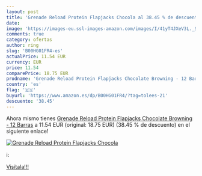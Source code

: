 ```yaml
---
layout: post
title: 'Grenade Reload Protein Flapjacks Chocola al 38.45 % de descuento'
date: 
image: 'https://images-eu.ssl-images-amazon.com/images/I/41yT4JXeV3L._SL200_.jpg'
comments: true
category: ofertas
author: ring
slug: 'B00HG01FR4-es'
actualPrice: 11.54 EUR
currency: EUR
price: 11.54
comparePrice: 18.75 EUR
prodname: 'Grenade Reload Protein Flapjacks Chocolate Browning - 12 Barras'
country: 'es'
flag: '🇪🇸'
buyurl: 'https://www.amazon.es/dp/B00HG01FR4/?tag=tolees-21'
descuento: '38.45'
---
```


Ahora mismo tienes [Grenade Reload Protein Flapjacks Chocolate Browning - 12 Barras](https://www.amazon.es/dp/B00HG01FR4/?tag=tolees-21) a 11.54 EUR (original: 18.75 EUR) (38.45 %  de descuento) en el siguiente enlace!

[![Grenade Reload Protein Flapjacks Chocola](https://images-eu.ssl-images-amazon.com/images/I/41yT4JXeV3L._SL200_.jpg)](https://www.amazon.es/dp/B00HG01FR4/?tag=tolees-21)

ℹ️:


[Visítala!!!](https://www.amazon.es/dp/B00HG01FR4/?tag=tolees-21)

